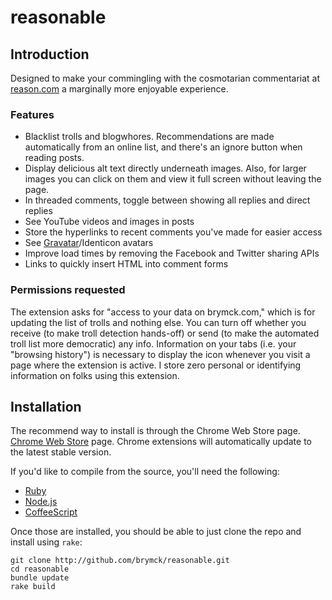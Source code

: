 reasonable
==========

Introduction
------------

Designed to make your commingling with the cosmotarian commentariat at
[reason.com](http://www.reason.com/) a marginally more enjoyable experience.

### Features

* Blacklist trolls and blogwhores. Recommendations are made automatically from
  an online list, and there's an ignore button when reading posts.
* Display delicious alt text directly underneath images. Also, for larger images
  you can click on them and view it full screen without leaving the page.
* In threaded comments, toggle between showing all replies and direct replies
* See YouTube videos and images in posts
* Store the hyperlinks to recent comments you've made for easier access
* See [Gravatar](http://www.gravatar.com)/Identicon avatars
* Improve load times by removing the Facebook and Twitter sharing APIs
* Links to quickly insert HTML into comment forms

### Permissions requested

The extension asks for "access to your data on brymck.com," which is for
updating the list of trolls and nothing else. You can turn off whether you
receive (to make troll detection hands-off) or send (to make the automated troll
list more democratic) any info. Information on your tabs (i.e. your "browsing
history") is necessary to display the icon whenever you visit a page where the
extension is active. I store zero personal or identifying information on folks
using this extension.

Installation
------------

The recommend way to install is through the Chrome Web Store page. [Chrome Web
Store][web_store] page. Chrome extensions will automatically update to the
latest stable version.

If you'd like to compile from the source, you'll need the following:

* [Ruby](http://www.ruby-lang.org/en/)
* [Node.js](http://nodejs.org/)
* [CoffeeScript](http://jashkenas.github.com/coffee-script/)

Once those are installed, you should be able to just clone the repo and install
using `rake`:

    git clone http://github.com/brymck/reasonable.git
    cd reasonable
    bundle update
    rake build

  [web_store]: https://chrome.google.com/webstore/detail/fdbllkbadgaglaalokapjlkcagidcndj
